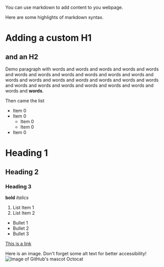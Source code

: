 You can use markdown to add content to you webpage.

Here are some highlights of markdown syntax.

# Adding a custom H1
## and an H2
Demo paragraph with words and words and words and words and words and words and words and words and words and words and words and words and words and words and *words* and words and words and words and words and words and words and words and words and words and words and **words**.

Then came the list
* Item 0
* Item 0
  * Item 0
  * Item 0
* Item 0



# Heading 1
## Heading 2
### Heading 3

**bold**
*italics*

1. List Item 1
2. List Item 2

* Bullet 1
* Bullet 2
* Bullet 3

[This is a link](https://google.com)

Here is an image. Don't forget some alt text for better accessibility!
![Image of GitHub's mascot Octocat](images/Octocat.png)
